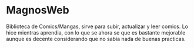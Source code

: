 # MagnosWeb

Biblioteca de Comics/Mangas, sirve para subir, actualizar y leer comics. Lo hice mientras aprendia, con lo que se ahora se que es bastante mejorable aunque es decente considerando que no sabia nada de buenas practicas.
